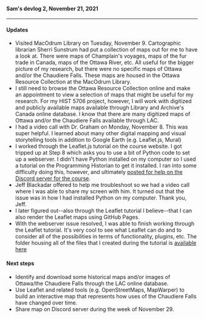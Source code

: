 #### Sam's devlog 2, November 21, 2021
---
#### Updates

* Visited MacOdrum Library on Tuesday, November 9. Cartographic librarian Sherri Sunstrum had put a collection of maps out for me to have a look at. There were maps of Champlain's voyages, maps of the fur trade in Canada, maps of the Ottawa River, etc. All useful for the bigger picture of my research, but there were no specific maps of Ottawa and/or the Chaudiere Falls. These maps are housed in the Ottawa Resource Collection at the MacOdrum Library.
* I still need to browse the Ottawa Resource Collection online and make an appointment to view a selection of maps that might be useful for my research. For my HIST 5706 project, however, I will work with digitized and publicly available maps available through Library and Archive's Canada online database. I know that there are many digitized maps of Ottawa and/or the Chaudiere Falls available through LAC.
* I had a video call with Dr. Graham on Monday, November 8. This was super helpful. I learned about many other digital mapping and visual storytelling tools in addition to Google Earth (e.g. Leaflet.js, Mural)
* I worked through the Leaflet.js tutorial on the course website. I got tripped up at Step 8 which asks you to use a bit of Python code to set up a webserver. I didn't have Python installed on my computer so I used a tutorial on the Programming Historian to get it installed. I ran into some difficulty doing this, however, and ultimately [posted for help on the Discord server for the course](https://discordapp.com/channels/693526681297748090/872190995696062547/911671662838169600).
* Jeff Blackadar offered to help me troubleshoot so we had a video call where I was able to share my screen with him. It turned out that the issue was in how I had installed Python on my computer. Thank you, Jeff.
* I later figured out--also through the Leaflet tutorial I believe--that I can also render the Leaflet maps using GitHub Pages.
* With the webserver issue resolved, I was able to finish working through the Leaflet tutorial. It's very cool to see what Leaflet can do and to consider all of the possibilities in terms of functionality, plugins, etc. The folder housing all of the files that I created during the tutorial is [available here](https://github.com/samuelmickelson/samuelmickelson.github.io/tree/main/leafletdemo)

#### Next steps

* Identify and download some historical maps and/or images of Ottawa/the Chaudiere Falls through the LAC online database.
* Use Leaflet and related tools (e.g. OpenStreetMaps, MapWarper) to build an interactive map that represents how uses of the Chaudiere Falls have changed over time.
* Share map on Discord server during the week of November 29.
